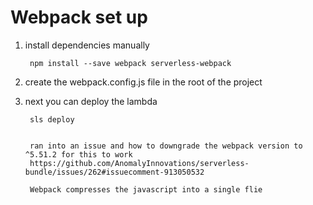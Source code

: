 # Webpack set up
1. install dependencies manually

        npm install --save webpack serverless-webpack

2. create the webpack.config.js file in the root of the project

3. next you can deploy the lambda

        sls deploy


        ran into an issue and how to downgrade the webpack version to ^5.51.2 for this to work
        https://github.com/AnomalyInnovations/serverless-bundle/issues/262#issuecomment-913050532

        Webpack compresses the javascript into a single flie

